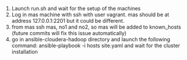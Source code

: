 

1. Launch run.sh and wait for the setup of the machines
2. Log in mas machine with ssh with user vagrant. mas should be at 
	address 127.0.0.1:2201 but it could be different.
3. from mas ssh mas, no1 and no2, so mas will be added to known_hosts
 (future commits will fix this issue automatically)
4. go in ansible-cloudera-hadoop directory and launch the following 
command:
	ansible-playbook -i hosts site.yaml
and wait for the cluster installation
